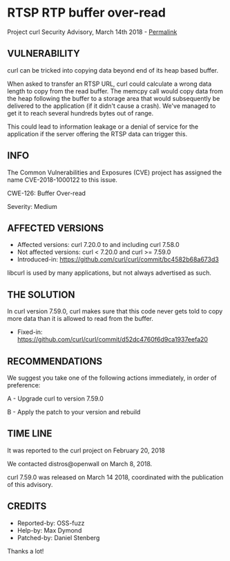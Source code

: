 RTSP RTP buffer over-read
=========================

Project curl Security Advisory, March 14th 2018 -
[Permalink](https://curl.se/docs/CVE-2018-1000122.html)

VULNERABILITY
-------------

curl can be tricked into copying data beyond end of its heap based buffer.

When asked to transfer an RTSP URL, curl could calculate a wrong data length
to copy from the read buffer. The memcpy call would copy data from the heap
following the buffer to a storage area that would subsequently be delivered to
the application (if it didn't cause a crash). We've managed to get it to reach
several hundreds bytes out of range.

This could lead to information leakage or a denial of service for the
application if the server offering the RTSP data can trigger this.

INFO
----

The Common Vulnerabilities and Exposures (CVE) project has assigned the name
CVE-2018-1000122 to this issue.

CWE-126: Buffer Over-read

Severity: Medium

AFFECTED VERSIONS
-----------------

- Affected versions: curl 7.20.0 to and including curl 7.58.0
- Not affected versions: curl < 7.20.0 and curl >= 7.59.0
- Introduced-in: https://github.com/curl/curl/commit/bc4582b68a673d3

libcurl is used by many applications, but not always advertised as such.

THE SOLUTION
------------

In curl version 7.59.0, curl makes sure that this code never gets told to copy
more data than it is allowed to read from the buffer.

- Fixed-in: https://github.com/curl/curl/commit/d52dc4760f6d9ca1937eefa20

RECOMMENDATIONS
---------------

We suggest you take one of the following actions immediately, in order of
preference:

 A - Upgrade curl to version 7.59.0

 B - Apply the patch to your version and rebuild

TIME LINE
---------

It was reported to the curl project on February 20, 2018

We contacted distros@openwall on March 8, 2018.

curl 7.59.0 was released on March 14 2018, coordinated with the publication of
this advisory.

CREDITS
-------

- Reported-by: OSS-fuzz
- Help-by: Max Dymond
- Patched-by: Daniel Stenberg

Thanks a lot!
